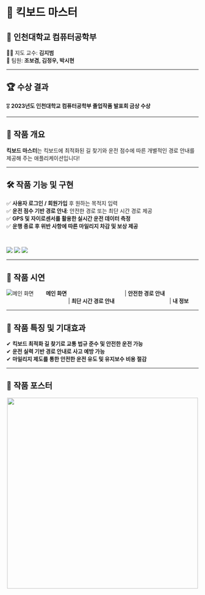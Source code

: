 # 🚀 킥보드 마스터
## 🏫 인천대학교 컴퓨터공학부
👨‍🏫 지도 교수: **김지범**  
👥 팀원: **조보겸, 김정우, 박시현**  

---

## 🏆 수상 결과
🎖 **2023년도 인천대학교 컴퓨터공학부 졸업작품 발표회 금상 수상**

---

## 📝 작품 개요
**킥보드 마스터**는 킥보드에 최적화된 길 찾기와 운전 점수에 따른 개별적인 경로 안내를 제공해 주는 애플리케이션입니다!

---

## 🛠 작품 기능 및 구현
✅ **사용자 로그인 / 회원가입** 후 원하는 목적지 입력  
✅ **운전 점수 기반 경로 안내**: 안전한 경로 또는 최단 시간 경로 제공  
✅ **GPS 및 자이로센서를 활용한 실시간 운전 데이터 측정**  
✅ **운행 종료 후 위반 사항에 따른 마일리지 차감 및 보상 제공**  

<br>
<p align="left">
  <img src="https://img.shields.io/badge/React Native-61DAFB?style=for-the-badge&logo=react&logoColor=white" />
  <img src="https://img.shields.io/badge/Spring Boot-6DB33F?style=for-the-badge&logo=springboot&logoColor=white" />
  <img src="https://img.shields.io/badge/MySQL-4479A1?style=for-the-badge&logo=mysql&logoColor=white" />
</p>

---

## 📸 작품 시연
![메인 화면](https://github.com/user-attachments/assets/891d0ad8-680f-4167-af98-01dee6f12bae)
&emsp;&emsp;**메인 화면** &emsp;&emsp;&emsp;&emsp;&emsp;&emsp;&emsp;&emsp;&emsp;&emsp;&nbsp;&nbsp;| **안전한 경로 안내** &emsp;&emsp;&emsp;&emsp;&emsp;&emsp;&emsp;&emsp;&emsp;&emsp;&emsp;&nbsp;&nbsp;| **최단 시간 경로 안내** &emsp;&emsp;&emsp;&emsp;&emsp;&emsp;&emsp;&emsp;&emsp;&emsp;| **내 정보**

---

## 🌟 작품 특징 및 기대효과
✔ **킥보드 최적화 길 찾기로 교통 법규 준수 및 안전한 운전 가능**  
✔ **운전 실력 기반 경로 안내로 사고 예방 가능**  
✔ **마일리지 제도를 통한 안전한 운전 유도 및 유지보수 비용 절감** 

---

## 📌 작품 포스터
<div align="center">
  <img src="https://github.com/user-attachments/assets/a6cd1214-32c5-4fef-a8b7-b021a4ae43ee" width="500">
</div>


